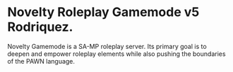 # Novelty Roleplay Gamemode v5 Rodriquez.

Novelty Gamemode is a SA-MP roleplay server. Its primary goal is to deepen and empower roleplay elements while also pushing the boundaries of the PAWN language.
